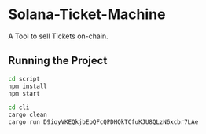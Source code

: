 # Solana-Ticket-Machine

A Tool to sell Tickets on-chain.

## Running the Project

```bash
cd script
npm install
npm start
```

```bash
cd cli
cargo clean
cargo run D9ioyVKEQkjbEpQFcQPDHQkTCfuKJU8QLzN6xcbr7LAe
```
